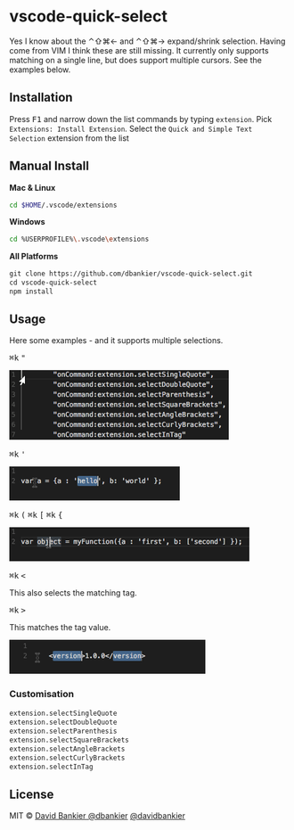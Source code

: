# vscode-quick-select


Yes I know about the ⌃⇧⌘← and ⌃⇧⌘→ expand/shrink selection. Having come from VIM I think these are still missing.
It currently only supports matching on a single line, but does support multiple cursors.
See the examples below.


## Installation

Press <kbd>F1</kbd> and narrow down the list commands by typing `extension`. Pick `Extensions: Install Extension`.
Select the `Quick and Simple Text Selection` extension from the list


## Manual Install

**Mac & Linux**
```sh
cd $HOME/.vscode/extensions
```
**Windows**
```sh
cd %USERPROFILE%\.vscode\extensions
```

**All Platforms**
```
git clone https://github.com/dbankier/vscode-quick-select.git
cd vscode-quick-select
npm install
```


## Usage

Here some examples - and it supports multiple selections.

<kbd>⌘</kbd><kbd>k</kbd> <kbd>"</kbd>

![doublequotes](./screens/doublequotes.gif)

<kbd>⌘</kbd><kbd>k</kbd> <kbd>'</kbd>

![singlequotes](./screens/singlequotes.gif)

<kbd>⌘</kbd><kbd>k</kbd> <kbd>(</kbd>
<kbd>⌘</kbd><kbd>k</kbd> <kbd>[</kbd>
<kbd>⌘</kbd><kbd>k</kbd> <kbd>{</kbd>

![brackets](./screens/brackets.gif)


<kbd>⌘</kbd><kbd>k</kbd> <kbd><</kbd>

This also selects the matching tag.

<kbd>⌘</kbd><kbd>k</kbd> <kbd>></kbd>

This matches the tag value.

![brackets](./screens/tags.gif)

### Customisation

~~~
extension.selectSingleQuote
extension.selectDoubleQuote
extension.selectParenthesis
extension.selectSquareBrackets
extension.selectAngleBrackets
extension.selectCurlyBrackets
extension.selectInTag
~~~

## License

MIT © [David Bankier @dbankier](https://github.com/dbankier)
[@davidbankier](https://twitter.com/davidbankier)